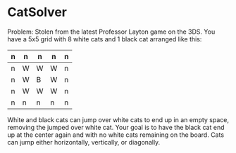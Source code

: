 CatSolver
=========

Problem: Stolen from the latest Professor Layton game on the 3DS.  You have a
5x5 grid with 8 white cats and 1 black cat arranged like this:

| n | n | n | n | n |
| - | - | - | - | - |
| n | W | W | W | n |
| n | W | B | W | n |
| n | W | W | W | n |
| n | n | n | n | n |

 White and black cats can jump over white cats to end up in an empty space,
 removing the jumped over white cat. Your goal is to have the black cat
 end up at the center again and with no white cats remaining on the board.  Cats
 can jump either horizontally, vertically, or diagonally.
